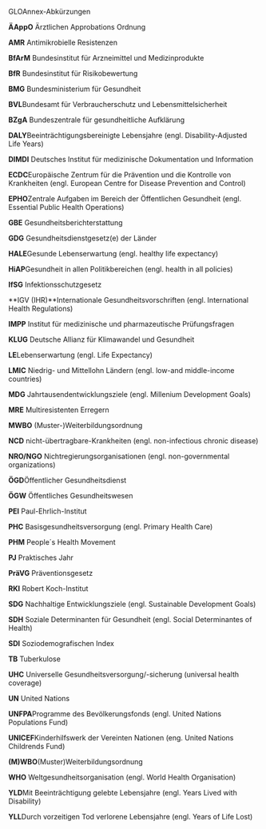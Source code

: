 GLOAnnex-Abkürzungen

**ÄAppO** Ärztlichen Approbations Ordnung

**AMR** Antimikrobielle Resistenzen

**BfArM** Bundesinstitut für Arzneimittel und Medizinprodukte

**BfR** Bundesinstitut für Risikobewertung

**BMG** Bundesministerium für Gesundheit

**BVL**Bundesamt für Verbraucherschutz und Lebensmittelsicherheit

**BZgA** Bundeszentrale für gesundheitliche Aufklärung

**DALY**Beeinträchtigungsbereinigte Lebensjahre (engl.
Disability-Adjusted Life Years)

**DIMDI** Deutsches Institut für medizinische Dokumentation und
Information

**ECDC**Europäische Zentrum für die Prävention und die Kontrolle von
Krankheiten (engl. European Centre for Disease Prevention and Control)

**EPHO**Zentrale Aufgaben im Bereich der Öffentlichen Gesundheit (engl.
Essential Public Health Operations)

**GBE** Gesundheitsberichterstattung

**GDG** Gesundheitsdienstgesetz(e) der Länder

**HALE**Gesunde Lebenserwartung (engl. healthy life expectancy)

**HiAP**Gesundheit in allen Politikbereichen (engl. health in all
policies)

**IfSG** Infektionsschutzgesetz

**IGV (IHR)**Internationale Gesundheitsvorschriften (engl. International
Health Regulations)

**IMPP** Institut für medizinische und pharmazeutische Prüfungsfragen

**KLUG** Deutsche Allianz für Klimawandel und Gesundheit

**LE**Lebenserwartung (engl. Life Expectancy)

**LMIC** Niedrig- und Mittellohn Ländern (engl. low-and middle-income
countries)

**MDG** Jahrtausendentwicklungsziele (engl. Millenium Development Goals)

**MRE** Multiresistenten Erregern

**MWBO** (Muster-)Weiterbildungsordnung

**NCD** nicht-übertragbare-Krankheiten (engl. non-infectious chronic
disease)

**NRO/NGO** Nichtregierungsorganisationen (engl. non-governmental
organizations)

**ÖGD**Öffentlicher Gesundheitsdienst

**ÖGW** Öffentliches Gesundheitswesen

**PEI** Paul-Ehrlich-Institut

**PHC** Basisgesundheitsversorgung (engl. Primary Health Care)

**PHM** People´s Health Movement

**PJ** Praktisches Jahr

**PräVG** Präventionsgesetz

**RKI** Robert Koch-Institut

**SDG** Nachhaltige Entwicklungsziele (engl. Sustainable Development
Goals)

**SDH** Soziale Determinanten für Gesundheit (engl. Social Determinantes
of Health)

**SDI** Soziodemografischen Index

**TB** Tuberkulose

**UHC** Universelle Gesundheitsversorgung/-sicherung (universal health
coverage)

**UN** United Nations

**UNFPA**Programme des Bevölkerungsfonds (engl. United Nations
Populations Fund)

**UNICEF**Kinderhilfswerk der Vereinten Nationen (eng. United Nations
Childrends Fund)

**(M)WBO**(Muster)Weiterbildungsordnung

**WHO** Weltgesundheitsorganisation (engl. World Health Organisation)

**YLD**Mit Beeinträchtigung gelebte Lebensjahre (engl. Years Lived with
Disability)

**YLL**Durch vorzeitigen Tod verlorene Lebensjahre (engl. Years of Life
Lost)


